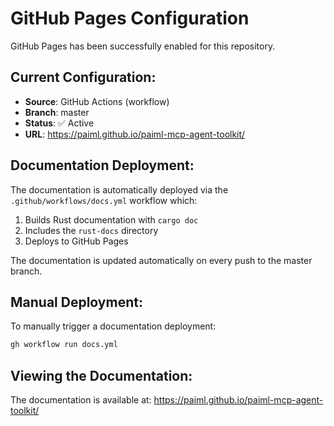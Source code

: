 # GitHub Pages Configuration

GitHub Pages has been successfully enabled for this repository.

## Current Configuration:

- **Source**: GitHub Actions (workflow)
- **Branch**: master
- **Status**: ✅ Active
- **URL**: https://paiml.github.io/paiml-mcp-agent-toolkit/

## Documentation Deployment:

The documentation is automatically deployed via the `.github/workflows/docs.yml` workflow which:
1. Builds Rust documentation with `cargo doc`
2. Includes the `rust-docs` directory
3. Deploys to GitHub Pages

The documentation is updated automatically on every push to the master branch.

## Manual Deployment:

To manually trigger a documentation deployment:
```bash
gh workflow run docs.yml
```

## Viewing the Documentation:

The documentation is available at:
https://paiml.github.io/paiml-mcp-agent-toolkit/